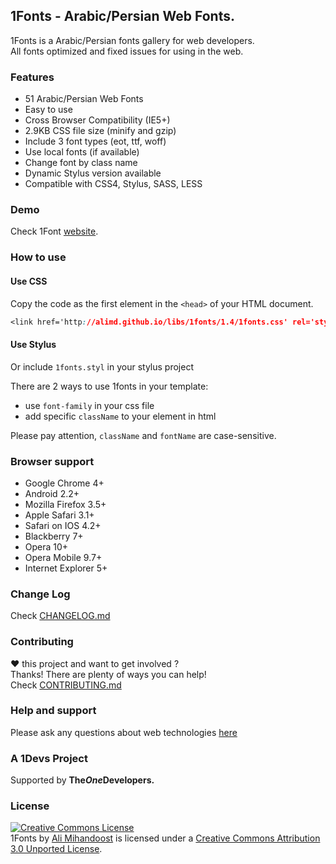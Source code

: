 [support]: http://github.com/AliMD/1Tuts/issues "http://ali.md/ask"
[changelog]: ./CHANGELOG.md "1Fonts Change log"
[contribute]: ./CONTRIBUTING.md "How to contribute"

## 1Fonts - Arabic/Persian Web Fonts.
1Fonts is a Arabic/Persian fonts gallery for web developers.  
All fonts optimized and fixed issues for using in the web.

### Features
* 51 Arabic/Persian Web Fonts
* Easy to use
* Cross Browser Compatibility (IE5+)
* 2.9KB CSS file size (minify and gzip)
* Include 3 font types (eot, ttf, woff)
* Use local fonts (if available)
* Change font by class name
* Dynamic Stylus version available
* Compatible with CSS4, Stylus, SASS, LESS

### Demo
Check 1Font [website](http://alimd.github.io/1fonts/).

### How to use

#### Use CSS
Copy the code as the first element in the `<head>` of your HTML document.
```css
<link href='http://alimd.github.io/libs/1fonts/1.4/1fonts.css' rel='stylesheet' type='text/css' />
```
#### Use Stylus 
Or include `1fonts.styl` in your stylus project

There are 2 ways to use 1fonts in your template:  
* use `font-family` in your css file
* add specific `className` to your element in html  

Please pay attention, `className` and `fontName` are case-sensitive.  

### Browser support
* Google Chrome 4+  
* Android 2.2+
* Mozilla Firefox 3.5+  
* Apple Safari 3.1+  
* Safari on IOS 4.2+
* Blackberry 7+
* Opera 10+  
* Opera Mobile 9.7+  
* Internet Explorer 5+ 

### Change Log
Check [CHANGELOG.md][changelog]  

### Contributing
**♥** this project and want to get involved ?  
Thanks! There are plenty of ways you can help!  
Check [CONTRIBUTING.md][contribute]

### Help and support
Please ask any questions about web technologies [here][support]

### A 1Devs Project
Supported by <b>The<i>One</i>Developers.</b>

### License
<a rel="license" href="http://creativecommons.org/licenses/by/3.0/deed.en_US"><img alt="Creative Commons License" style="border-width:0" src="http://i.creativecommons.org/l/by/3.0/88x31.png" /></a><br /><span xmlns:dct="http://purl.org/dc/terms/" property="dct:title">1Fonts</span> by <a xmlns:cc="http://creativecommons.org/ns#" href="http://ali.md" property="cc:attributionName" rel="cc:attributionURL">Ali Mihandoost</a> is licensed under a <a rel="license" href="http://creativecommons.org/licenses/by/3.0/deed.en_US">Creative Commons Attribution 3.0 Unported License</a>.  
